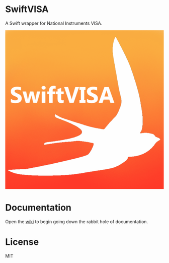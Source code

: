 # SwiftVISA
A Swift wrapper for National Instruments VISA.

![logo](./logo.png)

# Documentation
Open the [wiki](https://github.com/HildrethCSMFieldSession/SwiftVISA/wiki) to begin going down the rabbit hole of documentation.

# License
MIT
